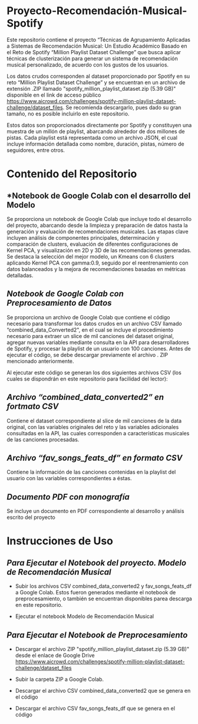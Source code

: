 # Proyecto-Recomendación-Musical-Spotify

Este repositorio contiene el proyecto “Técnicas de Agrupamiento Aplicadas a Sistemas de Recomendación Musical: Un Estudio Académico Basado en el Reto de Spotify “Million Playlist Dataset Challenge” que busca aplicar técnicas de clusterización para generar un sistema de recomendación musical personalizado, de acuerdo con los gustos de los usuarios. 

Los datos crudos corresponden al dataset proporcionado por Spotify en su reto “Million Playlist Dataset Challenge” y se encuentran en un archivo de extensión .ZIP llamado "spotify_million_playlist_dataset.zip (5.39 GB)" disponible en el link de acceso público https://www.aicrowd.com/challenges/spotify-million-playlist-dataset-challenge/dataset_files. Se recomienda descargarlo, pues dado su gran tamaño, no es posible incluirlo en este repositorio.

Estos datos son proporcionados directamente por Spotify y constituyen una muestra de un millón de playlist, abarcando alrededor de dos millones de pistas. Cada playlist está representada como un archivo JSON, el cual incluye información detallada como nombre, duración, pistas, número de seguidores, entre otros.

# Contenido del Repositorio

## *Notebook de Google Colab con el desarrollo del Modelo

Se proporciona un notebook de Google Colab que incluye todo el desarrollo del proyecto, abarcando desde la limpieza y preparación de datos hasta la generación y evaluación de recomendaciones musicales. Las etapas clave incluyen análisis de componentes principales, determinación y comparación de clusters, evaluación de diferentes configuraciones de Kernel PCA, y visualización en 2D y 3D de las recomendaciones generadas. Se destaca la selección del mejor modelo, un Kmeans con 6 clusters aplicando Kernel PCA con gamma:0.9, seguido por el reentrenamiento con datos balanceados y la mejora de recomendaciones basadas en métricas detalladas.

## *Notebook de Google Colab con Preprocesamiento de Datos*

Se proporciona un archivo de Google Colab que contiene el código necesario para transformar los datos crudos en un archivo CSV llamado “combined_data_Converted2", en el cual se incluye el procedimiento necesario para extraer un slice de mil canciones del dataset original, agregar nuevas variables mediante consulta en la API para desarrolladores de Spotify, y procesar la playlist de un usuario con 100 canciones. Antes de ejecutar el código, se debe descargar previamente el archivo . ZIP mencionado anteriormente. 

Al ejecutar este código se generan los dos siguientes archivos CSV (los cuales se dispondrán en este repositorio para facilidad del lector): 

## *Archivo “combined_data_converted2” en fortmato CSV*

Contiene el dataset correspondiente al slice de mil canciones de la data original, con las variables originales del reto y las variables adicionales consultadas en la API, las cuales corresponden a características musicales de las canciones procesadas. 

## *Archivo “fav_songs_feats_df” en formato CSV*

Contiene la información de las canciones contenidas en la playlist del usuario con las variables correspondientes a éstas. 

## *Documento PDF con monografía*

Se incluye un documento en PDF correspondiente al desarrollo y análisis escrito del proyecto

# Instrucciones de Uso

## *Para Ejecutar el Notebook del proyecto. Modelo de Recomendación Musical*

- Subir los archivos CSV combined_data_converted2 y fav_songs_feats_df a Google Colab. Estos fueron generados mediante el notebook de preprocesamiento, o también se encuentran disponibles parea descarga en este repositorio. 

- Ejecutar el notebook Modelo de Recomendación Musical

## *Para Ejecutar el Notebook de Preprocesamiento*

- Descargar el archivo ZIP "spotify_million_playlist_dataset.zip (5.39 GB)" desde el enlace de Google Drive https://www.aicrowd.com/challenges/spotify-million-playlist-dataset-challenge/dataset_files

- Subir la carpeta ZIP a Google Colab.

- Descargar el archivo CSV combined_data_converted2 que se genera en el código

- Descargar el archivo CSV fav_songs_feats_df que se genera en el código


